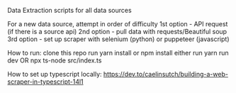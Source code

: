 Data Extraction scripts for all data sources

For a new data source, attempt in order of difficulty
1st option - API request (if there is a source api)
2nd option - pull data with requests/Beautiful soup 
3rd option - set up scraper with selenium (python) or puppeteer (javascript) 

How to run: 
    clone this repo 
    run yarn install or npm install 
    either run yarn run dev OR npx ts-node src/index.ts

How to set up typescript locally: https://dev.to/caelinsutch/building-a-web-scraper-in-typescript-14l1
